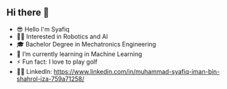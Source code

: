 ## Hi there 👋

- 😎 Hello I'm Syafiq
- 👨‍🏫 Interested in Robotics and AI
- 🎓 Bachelor Degree in Mechatronics Engineering
- 🌱 I’m currently learning in Machine Learning 
- ⚡ Fun fact: I love to play golf
- 👨‍⚖️ LinkedIn: https://www.linkedin.com/in/muhammad-syafiq-iman-bin-shahrol-iza-759a71258/
  
